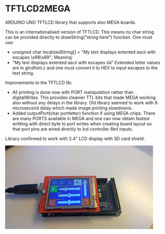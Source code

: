 # TFTLCD2MEGA
ARDUINO UNO TFTLCD library that supports also MEGA boards.

This is an internationalised version of TFTLCD. This means no char string can be provided directly to drawString("string here") function. 
One must use:
 - unsigned char localizedString[] = "My text displays extented ascii with escapes \x98\x89";
Meaning:
 - "My text displays extented ascii with escapes öä"
Extended letter values are in glcdfont.c and one must convert it to HEX to input escapes to the text string.

Improvements to the TFTLCD lib:
 - All printing is done now with PORT manipulation rather than digitalWrites. This provides cleanier TTL bits that made MEGA working also without any delays in the library. Old library seemed to work with 6 microsecond delay which made image printing slowdowns.
 - Added outputPort(char portletter) function if using MEGA chips. There are many PORTS available in MEGA and one can now obtain fastest wrtiting with direct byte to port writes when creating board layout so that port pins are wired directly to lcd controller 8bit inputs.

Library confirmed to work with 2.4" LCD display with SD card shield:

![Library works with Mega](https://raw.githubusercontent.com/Jeroi/TFTLCD2MEGA/screenshot/arduino-mega.png)